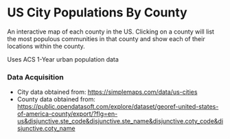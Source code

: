 # US City Populations By County
An interactive map of each county in the US. Clicking on a county will list the most populous communities in that county and show each of their locations within the county.

Uses ACS 1-Year urban population data

### Data Acquisition
  - City data obtained from: https://simplemaps.com/data/us-cities
  - County data obtained from: https://public.opendatasoft.com/explore/dataset/georef-united-states-of-america-county/export/?flg=en-us&disjunctive.ste_code&disjunctive.ste_name&disjunctive.coty_code&disjunctive.coty_name
